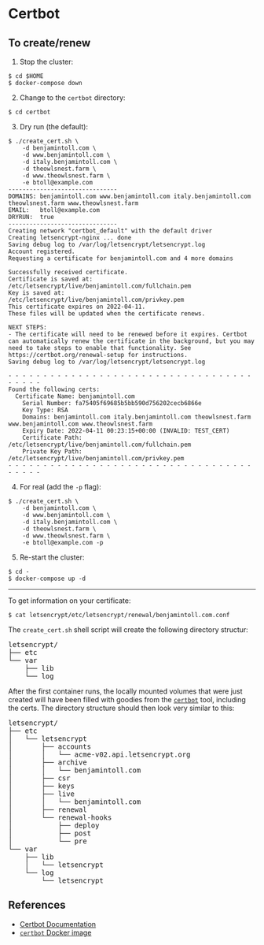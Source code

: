 # Certbot

## To create/renew

1. Stop the cluster:

```
$ cd $HOME
$ docker-compose down
```

2. Change to the `certbot` directory:

```
$ cd certbot
```

3. Dry run (the default):

```
$ ./create_cert.sh \
    -d benjamintoll.com \
    -d www.benjamintoll.com \
    -d italy.benjamintoll.com \
    -d theowlsnest.farm \
    -d www.theowlsnest.farm \
    -e btoll@example.com
-------------------------------
DOMAINS: benjamintoll.com www.benjamintoll.com italy.benjamintoll.com theowlsnest.farm www.theowlsnest.farm
EMAIL:   btoll@example.com
DRYRUN:  true
-------------------------------
Creating network "certbot_default" with the default driver
Creating letsencrypt-nginx ... done
Saving debug log to /var/log/letsencrypt/letsencrypt.log
Account registered.
Requesting a certificate for benjamintoll.com and 4 more domains

Successfully received certificate.
Certificate is saved at: /etc/letsencrypt/live/benjamintoll.com/fullchain.pem
Key is saved at:         /etc/letsencrypt/live/benjamintoll.com/privkey.pem
This certificate expires on 2022-04-11.
These files will be updated when the certificate renews.

NEXT STEPS:
- The certificate will need to be renewed before it expires. Certbot can automatically renew the certificate in the background, but you may need to take steps to enable that functionality. See https://certbot.org/renewal-setup for instructions.
Saving debug log to /var/log/letsencrypt/letsencrypt.log

- - - - - - - - - - - - - - - - - - - - - - - - - - - - - - - - - - - - - - - -
Found the following certs:
  Certificate Name: benjamintoll.com
    Serial Number: fa75405f69685b5bb590d756202cecb6866e
    Key Type: RSA
    Domains: benjamintoll.com italy.benjamintoll.com theowlsnest.farm www.benjamintoll.com www.theowlsnest.farm
    Expiry Date: 2022-04-11 00:23:15+00:00 (INVALID: TEST_CERT)
    Certificate Path: /etc/letsencrypt/live/benjamintoll.com/fullchain.pem
    Private Key Path: /etc/letsencrypt/live/benjamintoll.com/privkey.pem
- - - - - - - - - - - - - - - - - - - - - - - - - - - - - - - - - - - - - - - -
```

4. For real (add the `-p` flag):

```
$ ./create_cert.sh \
    -d benjamintoll.com \
    -d www.benjamintoll.com \
    -d italy.benjamintoll.com \
    -d theowlsnest.farm \
    -d www.theowlsnest.farm \
    -e btoll@example.com -p
```

5. Re-start the cluster:

```
$ cd -
$ docker-compose up -d
```

---

To get information on your certificate:

```
$ cat letsencrypt/etc/letsencrypt/renewal/benjamintoll.com.conf
```

The `create_cert.sh` shell script will create the following directory structur:

<pre class="math">
letsencrypt/
├── etc
└── var
    ├── lib
    └── log
</pre>

After the first container runs, the locally mounted volumes that were just created will have been filled with goodies from the [`certbot`] tool, including the certs.  The directory structure should then look very similar to this:

<pre class="math">
letsencrypt/
├── etc
│   └── letsencrypt
│       ├── accounts
│       │   └── acme-v02.api.letsencrypt.org
│       ├── archive
│       │   └── benjamintoll.com
│       ├── csr
│       ├── keys
│       ├── live
│       │   └── benjamintoll.com
│       ├── renewal
│       └── renewal-hooks
│           ├── deploy
│           ├── post
│           └── pre
└── var
    ├── lib
    │   └── letsencrypt
    └── log
        └── letsencrypt
</pre>

## References

- [Certbot Documentation](https://certbot.eff.org/docs/)
- [`certbot` Docker image](https://hub.docker.com/r/certbot/certbot/)

[`certbot`]: https://certbot.eff.org/

